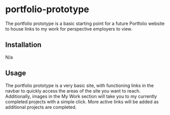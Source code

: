 # portfolio-prototype

The portfolio prototype is a basic starting point for a future Portfolio website to house links to my work for perspective employers to view.

## Installation

N/a

## Usage

The portfolio prototype is a very basic site, with functioning links in the navbar to quickly access the areas of the site you want to reach. 
Additionally, images in the My Work section will take you to my currently completed projects with a simple click. More active links will be added as additional 
projects are completed.